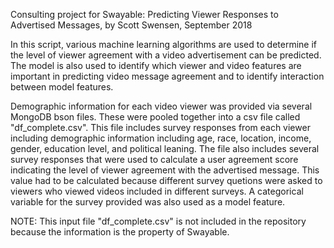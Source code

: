 Consulting project for Swayable: Predicting Viewer Responses to Advertised 
Messages, by Scott Swensen, September 2018

In this script, various machine learning algorithms are used to determine if 
the level of viewer agreement with a video advertisement can be predicted. 
The model is also used to identify which viewer and video features are 
important in predicting video message agreement and to identify interaction 
between model features.

Demographic information for each video viewer was provided via several MongoDB
bson files. These were pooled together into a csv file called 
"df_complete.csv". This file includes survey responses from each viewer 
including demographic information including age, race, location, income, 
gender, education level, and political leaning. The file also includes several 
survey responses that were used to calculate a user agreement score indicating
the level of viewer agreement with the advertised message. This value had to be
calculated because different survey quetions were asked to viewers who
viewed videos included in different surveys. A categorical variable for the 
survey provided was also used as a model feature. 

NOTE: This input file "df_complete.csv" is not included in the repository 
because the information is the property of Swayable.
